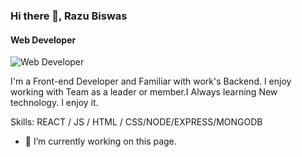 ### Hi there 👋, Razu Biswas
#### Web Developer
![Web Developer](https://arturssmirnovs.github.io/github-profile-readme-generator/images/banner.png)

I'm a Front-end Developer and Familiar with work's Backend. I enjoy working with Team as a leader or member.I Always learning New technology. I enjoy it.

Skills:  REACT / JS / HTML / CSS/NODE/EXPRESS/MONGODB

- 🔭 I’m currently working on this page. 






